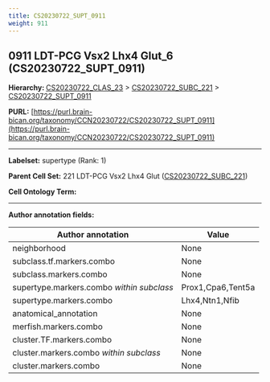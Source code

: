 ```yaml
---
title: CS20230722_SUPT_0911
weight: 911
---
```

## 0911 LDT-PCG Vsx2 Lhx4 Glut_6 (CS20230722_SUPT_0911)
<b>Hierarchy: </b>
[CS20230722_CLAS_23](../CS20230722_CLAS_23) >
[CS20230722_SUBC_221](../CS20230722_SUBC_221) >
[CS20230722_SUPT_0911](../CS20230722_SUPT_0911)

**PURL:** [https://purl.brain-bican.org/taxonomy/CCN20230722/CS20230722_SUPT_0911](https://purl.brain-bican.org/taxonomy/CCN20230722/CS20230722_SUPT_0911)

---


**Labelset:** supertype (Rank: 1)

**Parent Cell Set:** 221 LDT-PCG Vsx2 Lhx4 Glut ([CS20230722_SUBC_221](../CS20230722_SUBC_221))



**Cell Ontology Term:** 

[MARKER GENES.]: #


---

[TRANSFERRED ANNOTATIONS.]: #


[AUTHOR ANNOTATION FIELDS.]: #


**Author annotation fields:**

| Author annotation | Value |
|-------------------|-------|
|neighborhood|None|
|subclass.tf.markers.combo|None|
|subclass.markers.combo|None|
|supertype.markers.combo _within subclass_|Prox1,Cpa6,Tent5a|
|supertype.markers.combo|Lhx4,Ntn1,Nfib|
|anatomical_annotation|None|
|merfish.markers.combo|None|
|cluster.TF.markers.combo|None|
|cluster.markers.combo _within subclass_|None|
|cluster.markers.combo|None|
